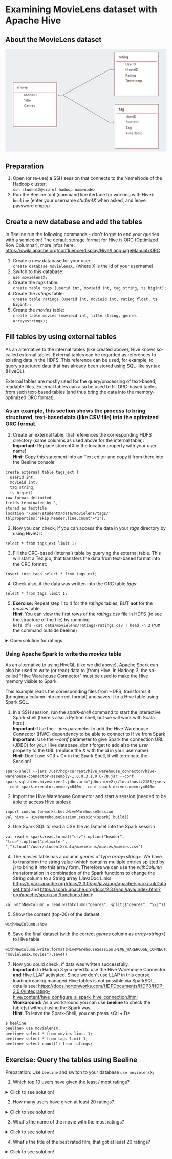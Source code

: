# Examining MovieLens dataset with Apache Hive

## About the MovieLens dataset

![MovieLens dataset](movielens.png "MovieLens dataset")


## Preparation
1. Open (or re-use) a SSH session that connects to the NameNode of the Hadoop cluster:  
`ssh studentX@<ip of hadoop namenode>`
2. Run the Beeline tool (command line iterface for working with Hive):  
`beeline` (enter your username *studentX* when asked, and leave password empty)

## Create a new database and add the tables
In Beeline run the following commands - don't forget to end your queries with a semicolon! The default storage format for Hive is ORC (Optimized Row Columnar), more infos here: https://cwiki.apache.org/confluence/display/Hive/LanguageManual+ORC

1. Create a new database for your user:  
`create database movielensX;` (where X is the id of your username)
2. Switch to this database:  
`use movielensX;`
3. Create the *tags* table:  
`create table tags (userid int, movieid int, tag string, ts bigint);`
4. Create the *ratings* table:  
`create table ratings (userid int, movieid int, rating float, ts bigint);`
5. Create the *movies* table:  
`create table movies (movieid int, title string, genres array<string>);`

## Fill tables by using external tables
As an alternative to the internal tables (like created above), Hive knows so-called external tables. External tables can be regarded as references to existing data in the HDFS. This reference can be used, for example, to query structured data that has already been stored using SQL-like syntax (HiveQL). 

External tables are mostly used for the query/processing of text-based, readable files. External tables can also be used to fill ORC-based tables from such text-based tables (and thus bring the data into the memory-optimized ORC format).

### As an example, this section shows the process to bring structured, text-based data (like CSV file) into the optimized ORC format.
1. Create an external table, that references the corresponding HDFS directory (same columns as used above for the internal table):  
**Important:** Replace studentX in the location property with your user name!  
**Hint:** Copy this statement into an Text editor and copy it from there into the Beeline console
```
create external table tags_ext (
  userid int, 
  movieid int, 
  tag string, 
  ts bigint) 
row format delimited 
fields terminated by ',' 
stored as textfile 
location '/user/studentX/data/movielens/tags/' 
tblproperties("skip.header.line.count"="1");
```

2. Now you can check, if you can access the data in your *tags* directory by using HiveQL:  
```
select * from tags_ext limit 1;
```

3. Fill the ORC-based (internal) table by querying the external table. This will start a Tez job, that transfers the data from text-based format into the ORC format:  
```
insert into tags select * from tags_ext;
```

4. Check also, if the data was written into the ORC table *tags*:  
```
select * from tags limit 1;
```

5. **Exercise:** Repeat step 1 to 4 for the *ratings* tables, BUT **not** for the *movies* table.  
**Hint:** You can view the first rows of the *ratings.csv* file in HDFS (to see the structure of the file) by runnning  
`hdfs dfs -cat data/movielens/ratings/ratings.csv | head -n 2` (run the command outside beeline)  
<details>
  <summary>Open solution for ratings</summary>
  
  ```
  create external table ratings_ext (
    userid int, 
    movieid int, 
    rating float, 
    ts bigint)
  row format delimited 
  fields terminated by ',' 
  stored as textfile 
  location '/user/studentX/data/movielens/ratings/' 
  tblproperties("skip.header.line.count"="1");
  ```
  ```
  select * from ratings_ext limit 1;
  ```
  ```
  insert into ratings select * from ratings_ext; 
  ```
  ```
  select * from ratings limit 1;
  ```
</details>

### Using Apache Spark to write the *movies* table
As an alternative to using HiveQL (like we did above), Apache Spark can also be used to write (or read) data to (from) Hive. In Hadoop 3, the so-called "Hive Warehouse Connector" must be used to make the Hive memory visible to Spark. 

This example reads the corresponding files from HDFS, transforms it (bringing a column into correct format) and saves it to a Hive table using Spark SQL.
1. In a SSH session, run the *spark-shell* command to start the interactive Spark shell (there's also a Python shell, but we will work with Scala here)  
**Important:** Use the *--jars* parameter to add the Hive Warehouse Connector (HWC) dependency to be able to connect to Hive from Spark  
**Important:** Use the *--conf* parameter to give Spark the connection URL (JDBC) for your Hive database, don't forget to add also the *user* property to the URL (replace the *X* with the id in your username)  
**Hint:** Don't use <Ctl + C> in the Spark Shell, it will terminate the Session!  
```
spark-shell --jars /usr/hdp/current/hive_warehouse_connector/hive-warehouse-connector-assembly-1.0.0.3.1.0.0-78.jar --conf spark.sql.hive.hiveserver2.jdbc.url="jdbc:hive2://localhost:2181/;serviceDiscoveryMode=zooKeeper;zooKeeperNamespace=hiveserver2;user=studentX" --conf spark.executor.memory=640m --conf spark.driver.memory=640m
```

2. Import the Hive Warehouse Connector and start a session (needed to be able to access Hive tables):
```
import com.hortonworks.hwc.HiveWarehouseSession
val hive = HiveWarehouseSession.session(spark).build()
```

3. Use Spark SQL to read a CSV file as Dataset into the Spark session
```
val read = spark.read.format("csv").option("header", "true").option("delimiter", ",").load("/user/studentX/data/movielens/movies/movies.csv")
```

4. The *movies* table has a column *genres* of type *array\<string\>*. We have to transform the string value (which contains multiple entries splitted by *|*) to bring it into this array form. Therefore we can use the *withColumn* transformation in combination of the Spark functions to change the String column to a String array (JavaDoc Links https://spark.apache.org/docs/2.3.0/api/java/org/apache/spark/sql/Dataset.html and https://spark.apache.org/docs/2.3.0/api/java/index.html?org/apache/spark/sql/functions.html):
```
val withNewColumn = read.withColumn("genres", split($"genres", "\\|"))
```

5. Show the content (top-20) of the dataset:  
```
withNewColumn.show
```

6. Save the final dataset (with the correct *genres* column as *array\<string\>*) to Hive table
```
withNewColumn.write.format(HiveWarehouseSession.HIVE_WAREHOUSE_CONNECTOR).mode("overwrite").option("table", "movielensX.movies").save()
```

7. Now you could check, if data was written successfully.  
**Important:** In Hadoop 3 you need to use the Hive Warehouse Connector **and** Hive LLAP activated. Since we don't use LLAP in this course, loading/reading managed Hive tables is not possible via SparkSQL, details see: https://docs.hortonworks.com/HDPDocuments/HDP3/HDP-3.0.0/integrating-hive/content/hive_configure_a_spark_hive_connection.html  
**Workaround:** As a workaround you can use **beeline** to check the table(s) without using the Spark way.  
**Hint:** To leave the Spark-Shell, you can press <Ctl + D>
```
$ beeline
beeline> use movielensX;
beeline> select * from movies limit 1;
beeline> select * from tags limit 1;
beeline> select count(1) from ratings;
```

## Exercise: Query the tables using Beeline
Preparation: Use `beeline` and switch to your database `use movielensX;`

1. Which top 10 users have given the least / most ratings?
<details>
  <summary>Click to see solution!</summary>
  
  ```
  select userid, count(1) as count 
  from ratings 
  group by userid 
  order by count DESC 
  limit 10;
  ```
  Result:
  ```
+---------+--------+
| userid  | count  |
+---------+--------+
| 123100  | 23715  |
| 117490  | 9279   |
| 134596  | 8381   |
| 212343  | 7884   |
| 242683  | 7515   |
| 111908  | 6645   |
| 77609   | 6398   |
| 63783   | 6346   |
| 172357  | 5868   |
| 141955  | 5810   |
+---------+--------+
  ```
</details>

2. How many users have given at least 20 ratings?
<details>
  <summary>Click to see solution!</summary>
  
  ```
  select count(1) as count
  from (
    select userid 
    from ratings 
    group by userid 
    having count(1) >= 20) t;
  ```
  Result:
  ```
+---------+
|  count  |
+---------+
| 174605  |
+---------+
  ```
</details>

3. What's the name of the movie with the most ratings?
<details>
  <summary>Click to see solution!</summary>
  
  ```
  select movies.title, ratings.count
  from movies, (
    select movieid, count(1) as count
    from ratings 
    group by movieid 
    order by count(1) desc 
    limit 1) ratings 
  where ratings.movieid = movies.movieid;
  ```
  Result:
  ```
+-----------------------------------+----------------+
|           movies.title            | ratings.count  |
+-----------------------------------+----------------+
| Shawshank Redemption, The (1994)  | 97999          |
+-----------------------------------+----------------+
  ```
</details>

4. What's the title of the best rated film, that got at least 20 ratings?
<details>
  <summary>Click to see solution!</summary>
  
  ```
  select movies.title, ratings.avg
  from movies, (
    select movieid, avg(rating) as avg 
    from ratings 
    group by movieid 
    having count(1) >= 20 
    order by avg(rating) desc 
    limit 1) ratings
  where ratings.movieid = movies.movieid;
  ```
  Result:
  ```
+-------------------------+---------------------+
|      movies.title       |     ratings.avg     |
+-------------------------+---------------------+
| Planet Earth II (2016)  | 4.4865181711606095  |
+-------------------------+---------------------+
  ```
</details>
